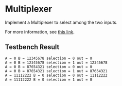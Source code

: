 # Multiplexer

Implement a Multiplexer to select among the two inputs.

For more information, see [this link](https://en.wikipedia.org/wiki/Multiplexer).

## Testbench Result

```text
A = 0 B = 12345678 selection = 0 out = 0
A = 0 B = 12345678 selection = 1 out = 12345678
A = 0 B = 87654321 selection = 0 out = 0
A = 0 B = 87654321 selection = 1 out = 87654321
A = 11112222 B = 0 selection = 0 out = 11112222
A = 11112222 B = 0 selection = 1 out = 0
```
